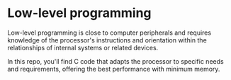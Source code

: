 # Low-level programming

Low-level programming is close to computer peripherals and requires knowledge of the processor's instructions and orientation within the relationships of internal systems or related devices.

In this repo, you'll find C code that adapts the processor to specific needs and requirements, offering the best performance with minimum memory.

